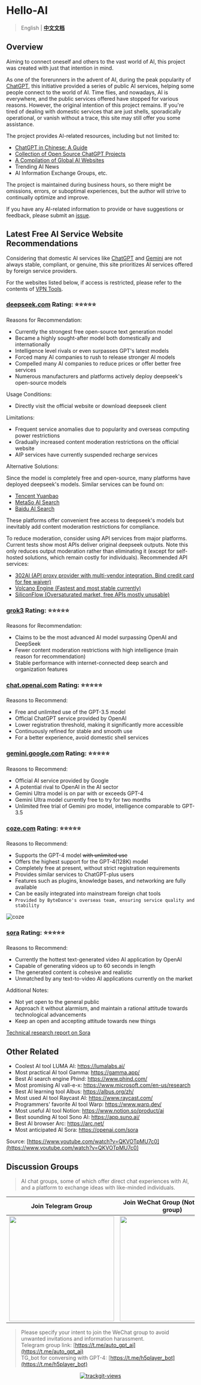 # Hello-AI

> English  |  **[中文文档](./README-zh.md)**

## Overview

Aiming to connect oneself and others to the vast world of AI, this project was created with just that intention in mind.

As one of the forerunners in the advent of AI, during the peak popularity of [ChatGPT](https://chat.openai.com/), this initiative provided a series of public AI services, helping some people connect to the world of AI. Time flies, and nowadays, AI is everywhere, and the public services offered have stopped for various reasons. However, the original intention of this project remains. If you're tired of dealing with domestic services that are just shells, sporadically operational, or vanish without a trace, this site may still offer you some assistance.

The project provides AI-related resources, including but not limited to:

- [ChatGPT in Chinese: A Guide](./home/chatgptPrompts.md)
- [Collection of Open Source ChatGPT Projects](./home/awesome-open-gpt.md)
- [A Compilation of Global AI Websites](./home/navigation.md)
- Trending AI News
- AI Information Exchange Groups, etc.

The project is maintained during business hours, so there might be omissions, errors, or suboptimal experiences, but the author will strive to continually optimize and improve.

If you have any AI-related information to provide or have suggestions or feedback, please submit an [issue](https://github.com/xxxily/hello-ai/issues).

## Latest Free AI Service Website Recommendations

Considering that domestic AI services like [ChatGPT](https://chat.openai.com/) and [Gemini](https://gemini.google.com) are not always stable, compliant, or genuine, this site prioritizes AI services offered by foreign service providers.

For the websites listed below, if access is restricted, please refer to the contents of [VPN Tools](./home/airport.md).

### [deepseek.com](https://chat.deepseek.com/) Rating: ⭐⭐⭐⭐⭐

Reasons for Recommendation:

- Currently the strongest free open-source text generation model
- Became a highly sought-after model both domestically and internationally
- Intelligence level rivals or even surpasses GPT's latest models
- Forced many AI companies to rush to release stronger AI models
- Compelled many AI companies to reduce prices or offer better free services
- Numerous manufacturers and platforms actively deploy deepseek's open-source models

Usage Conditions:

- Directly visit the official website or download deepseek client

Limitations:

- Frequent service anomalies due to popularity and overseas computing power restrictions
- Gradually increased content moderation restrictions on the official website
- AIP services have currently suspended recharge services

Alternative Solutions:

Since the model is completely free and open-source, many platforms have deployed deepseek's models. Similar services can be found on:

- [Tencent Yuanbao](https://yuanbao.tencent.com/)
- [MetaSo AI Search](https://metaso.cn/)
- [Baidu AI Search](https://chat.baidu.com/)

These platforms offer convenient free access to deepseek's models but inevitably add content moderation restrictions for compliance.  

To reduce moderation, consider using API services from major platforms. Current tests show most APIs deliver original deepseek outputs. Note this only reduces output moderation rather than eliminating it (except for self-hosted solutions, which remain costly for individuals). Recommended API services:

- [302AI (API proxy provider with multi-vendor integration. Bind credit card for fee waiver)](https://partnershare.302.ai/LJMZAb)
- [Volcano Engine (Fastest and most stable currently)](https://www.volcengine.com/experience/ark?utm_term=202502dsinvite&ac=DSASUQY5&rc=ISR6MFPG)
- [SiliconFlow (Oversaturated market, free APIs mostly unusable)](https://cloud.siliconflow.cn/i/nhVU6aPT)

### [grok3](https://grok.com/) Rating: ⭐⭐⭐⭐⭐

Reasons for Recommendation:

- Claims to be the most advanced AI model surpassing OpenAI and DeepSeek
- Fewer content moderation restrictions with high intelligence (main reason for recommendation)
- Stable performance with internet-connected deep search and organization features

### [chat.openai.com](https://chat.openai.com/) Rating: ⭐⭐⭐⭐⭐

Reasons to Recommend:

- Free and unlimited use of the GPT-3.5 model
- Official ChatGPT service provided by OpenAI
- Lower registration threshold, making it significantly more accessible
- Continuously refined for stable and smooth use
- For a better experience, avoid domestic shell services

### [gemini.google.com](https://gemini.google.com/) Rating: ⭐⭐⭐⭐⭐

Reasons to Recommend:

- Official AI service provided by Google
- A potential rival to OpenAI in the AI sector
- Gemini Ultra model is on par with or exceeds GPT-4
- Gemini Ultra model currently free to try for two months
- Unlimited free trial of Gemini pro model, intelligence comparable to GPT-3.5

### [coze.com](https://www.coze.com/) Rating: ⭐⭐⭐⭐⭐

Reasons to Recommend:

- Supports the GPT-4 model ~~with unlimited use~~
- Offers the highest support for the GPT-4(128K) model
- Completely free at present, without strict registration requirements
- Provides similar services to ChatGPT-plus users
- Features such as plugins, knowledge bases, and networking are fully available
- Can be easily integrated into mainstream foreign chat tools
- `Provided by ByteDance's overseas team, ensuring service quality and stability`

![coze](./home/img/coze.png)

### [sora](https://openai.com/sora) Rating: ⭐⭐⭐⭐⭐

Reasons to Recommend:

- Currently the hottest text-generated video AI application by OpenAI
- Capable of generating videos up to 60 seconds in length
- The generated content is cohesive and realistic
- Unmatched by any text-to-video AI applications currently on the market

Additional Notes:

- Not yet open to the general public
- Approach it without alarmism, and maintain a rational attitude towards technological advancements
- Keep an open and accepting attitude towards new things

[Technical research report on Sora](https://openai.com/research/video-generation-models-as-world-simulators)

## Other Related

- Coolest AI tool LUMA AI: <https://lumalabs.ai/>
- Most practical AI tool Gamma: <https://gamma.app/>
- Best AI search engine Phind: <https://www.phind.com/>
- Most promising AI vall-e-x: <https://www.microsoft.com/en-us/research>
- Best AI learning tool Albus: <https://albus.org/zh/>
- Most used AI tool Raycast AI: <https://www.raycast.com/>
- Programmers' favorite AI tool Warp: <https://www.warp.dev/>
- Most useful AI tool Notion: <https://www.notion.so/product/ai>
- Best sounding AI tool Sono AI: <https://app.suno.ai/>
- Best AI browser Arc: <https://arc.net/>
- Most anticipated AI Sora: <https://openai.com/sora>

Source: [https://www.youtube.com/watch?v=QKVOTpMU7c0](https://www.youtube.com/watch?v=QKVOTpMU7c0)

## Discussion Groups

> AI chat groups, some of which offer direct chat experiences with AI, and a platform to exchange ideas with like-minded individuals.

| Join Telegram Group | Join WeChat Group (Note: Join AI group) |
| :----: | :----: |
| <img src="https://cdn.jsdelivr.net/npm/hello-ai/assets/img/tg_qun.jpg" width="280"/> | <img src="https://cdn.jsdelivr.net/npm/hello-ai/assets/img/WeChat2.png" width=280 /> |

> Please specify your intent to join the WeChat group to avoid unwanted invitations and information harassment.  
> Telegram group link: [https://t.me/auto_gpt_ai](https://t.me/auto_gpt_ai)  
> TG_bot for conversing with GPT-4: [https://t.me/h5player_bot](https://t.me/h5player_bot)

<p align="center">
  <a href="https://trackgit.com">
  <img src="https://us-central1-trackgit-analytics.cloudfunctions.net/token/ping/lfqoect790vifkbm5n8l" alt="trackgit-views" />
  </a>
</p>
